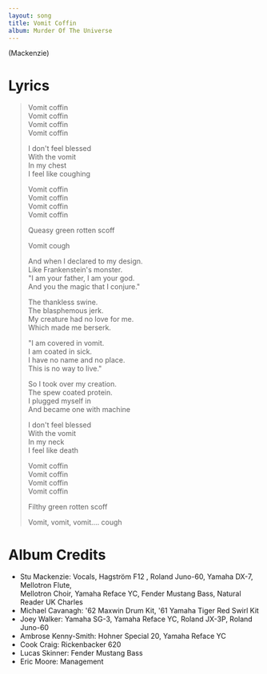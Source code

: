 ```yaml
---
layout: song
title: Vomit Coffin
album: Murder Of The Universe
---
```


(Mackenzie)

# Lyrics

> Vomit coffin  
> Vomit coffin  
> Vomit coffin  
> Vomit coffin  
>  
> I don't feel blessed  
> With the vomit  
> In my chest  
> I feel like coughing  
>  
> Vomit coffin  
> Vomit coffin  
> Vomit coffin  
> Vomit coffin  
>  
> Queasy green rotten scoff  
>  
> Vomit cough  
>  
> And when I declared to my design.  
> Like Frankenstein's monster.  
> "I am your father, I am your god.  
> And you the magic that I conjure."  
>  
> The thankless swine.  
> The blasphemous jerk.  
> My creature had no love for me.  
> Which made me berserk.  
>  
> "I am covered in vomit.  
> I am coated in sick.  
> I have no name and no place.  
> This is no way to live."  
>  
> So I took over my creation.  
> The spew coated protein.  
> I plugged myself in  
> And became one with machine  
>  
> I don't feel blessed  
> With the vomit  
> In my neck  
> I feel like death  
>  
> Vomit coffin  
> Vomit coffin  
> Vomit coffin  
> Vomit coffin  
>  
> Filthy green rotten scoff  
>  
> Vomit, vomit, vomit.... cough  

# Album Credits

* Stu Mackenzie: Vocals, Hagström F12 , Roland Juno-60, Yamaha DX-7, Mellotron Flute,  
Mellotron Choir, Yamaha Reface YC, Fender Mustang Bass, Natural Reader UK Charles
* Michael Cavanagh: '62 Maxwin Drum Kit, '61 Yamaha Tiger Red Swirl Kit
* Joey Walker: Yamaha SG-3, Yamaha Reface YC, Roland JX-3P, Roland Juno-60
* Ambrose Kenny-Smith: Hohner Special 20, Yamaha Reface YC
* Cook Craig: Rickenbacker 620
* Lucas Skinner: Fender Mustang Bass
* Eric Moore: Management
